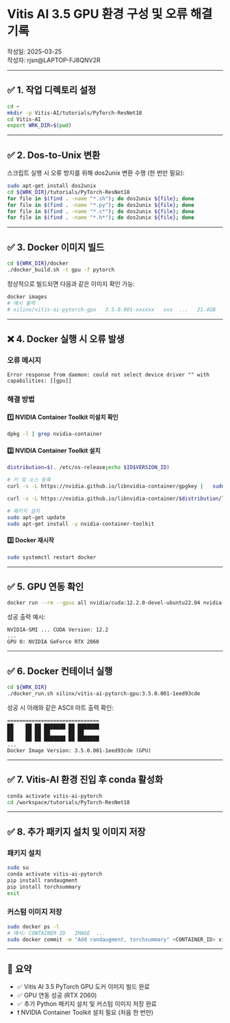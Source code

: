 # Vitis AI 3.5 GPU 환경 구성 및 오류 해결 기록

작성일: 2025-03-25  
작성자: rjsn@LAPTOP-FJ8QNV2R

---

## ✅ 1. 작업 디렉토리 설정

```bash
cd ~
mkdir -p Vitis-AI/tutorials/PyTorch-ResNet18
cd Vitis-AI
export WRK_DIR=$(pwd)
```

---

## ✅ 2. Dos-to-Unix 변환

스크립트 실행 시 오류 방지를 위해 dos2unix 변환 수행 (한 번만 필요):

```bash
sudo apt-get install dos2unix
cd ${WRK_DIR}/tutorials/PyTorch-ResNet18
for file in $(find . -name "*.sh"); do dos2unix ${file}; done
for file in $(find . -name "*.py"); do dos2unix ${file}; done
for file in $(find . -name "*.c*"); do dos2unix ${file}; done
for file in $(find . -name "*.h*"); do dos2unix ${file}; done
```

---

## ✅ 3. Docker 이미지 빌드

```bash
cd ${WRK_DIR}/docker
./docker_build.sh -t gpu -f pytorch
```

정상적으로 빌드되면 다음과 같은 이미지 확인 가능:

```bash
docker images
# 예시 출력
# xilinx/vitis-ai-pytorch-gpu   3.5.0.001-xxxxxx   xxx  ...   21.4GB
```

---

## ❌ 4. Docker 실행 시 오류 발생

### 오류 메시지

```
Error response from daemon: could not select device driver "" with capabilities: [[gpu]]
```

### 해결 방법

#### 1️⃣ NVIDIA Container Toolkit 미설치 확인

```bash
dpkg -l | grep nvidia-container
```

#### 2️⃣ NVIDIA Container Toolkit 설치

```bash
distribution=$(. /etc/os-release;echo $ID$VERSION_ID)

# 키 및 소스 등록
curl -s -L https://nvidia.github.io/libnvidia-container/gpgkey |   sudo gpg --dearmor -o /usr/share/keyrings/nvidia-container-toolkit-keyring.gpg

curl -s -L https://nvidia.github.io/libnvidia-container/$distribution/libnvidia-container.list |   sed 's#deb https://#deb [signed-by=/usr/share/keyrings/nvidia-container-toolkit-keyring.gpg] https://#' |   sudo tee /etc/apt/sources.list.d/nvidia-container-toolkit.list > /dev/null

# 패키지 설치
sudo apt-get update
sudo apt-get install -y nvidia-container-toolkit
```

#### 3️⃣ Docker 재시작

```bash
sudo systemctl restart docker
```

---

## ✅ 5. GPU 연동 확인

```bash
docker run --rm --gpus all nvidia/cuda:12.2.0-devel-ubuntu22.04 nvidia-smi
```

성공 출력 예시:

```
NVIDIA-SMI ... CUDA Version: 12.2
...
GPU 0: NVIDIA GeForce RTX 2060
```

---

## ✅ 6. Docker 컨테이너 실행

```bash
cd ${WRK_DIR}
./docker_run.sh xilinx/vitis-ai-pytorch-gpu:3.5.0.001-1eed93cde
```

성공 시 아래와 같은 ASCII 아트 출력 확인:

```
==============================
██    ██ ██ ███████ ██ ███████ 
██    ██ ██ ██      ██ ██      
██    ██ ██ ███████ ██ ███████ 
...
Docker Image Version: 3.5.0.001-1eed93cde (GPU)
```

---

## ✅ 7. Vitis-AI 환경 진입 후 conda 활성화

```bash
conda activate vitis-ai-pytorch
cd /workspace/tutorials/PyTorch-ResNet18
```

---

## ✅ 8. 추가 패키지 설치 및 이미지 저장

### 패키지 설치

```bash
sudo su
conda activate vitis-ai-pytorch
pip install randaugment
pip install torchsummary
exit
```

### 커스텀 이미지 저장

```bash
sudo docker ps -l
# 예시: CONTAINER ID   IMAGE  ...
sudo docker commit -m "Add randaugment, torchsummary" <CONTAINER_ID> xilinx/vitis-ai-pytorch-gpu:3.5.0.001-custom
```

---

## 📝 요약

- ✅ Vitis AI 3.5 PyTorch GPU 도커 이미지 빌드 완료
- ✅ GPU 연동 성공 (RTX 2060)
- ✅ 추가 Python 패키지 설치 및 커스텀 이미지 저장 완료
- ❗ NVIDIA Container Toolkit 설치 필요 (처음 한 번만)
